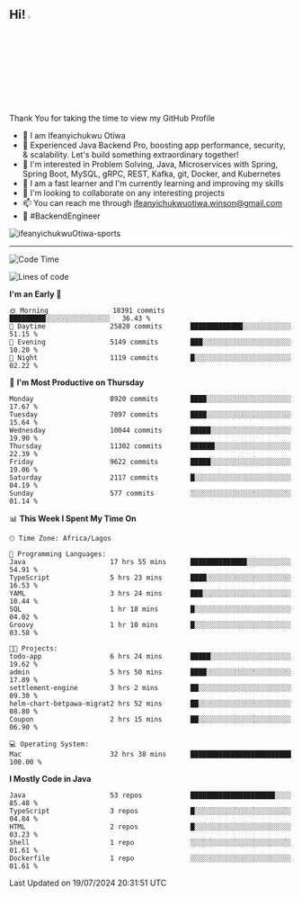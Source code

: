 <!-- BLOG-POST-LIST:START --><!-- BLOG-POST-LIST:END -->

## Hi! <img src="https://media.giphy.com/media/hvRJCLFzcasrR4ia7z/giphy.gif" width="4%"> 

Thank You for taking the time to view my GitHub Profile

- 👋 I am Ifeanyichukwu Otiwa
- 🚀 Experienced Java Backend Pro, boosting app performance, security, & scalability. Let's build something extraordinary together!
- 👀 I'm interested in Problem Solving, Java, Microservices with Spring, Spring Boot, MySQL, gRPC, REST, Kafka, git, Docker, and Kubernetes
- 🌱 I am a fast learner and I'm currently learning and improving my skills
- 💞️ I'm looking to collaborate on any interesting projects
- 📫 You can reach me through ifeanyichukwuotiwa.winson@gmail.com
- 🚀 #BackendEngineer

<p align="left" marginTop="10px"> <img src="https://komarev.com/ghpvc/?username=ifeanyichukwuOtiwa-sports&label=Profile%20views&color=0e75b6&style=for-the-badge" alt="ifeanyichukwuOtiwa-sports" /> </p>

***

<!--START_SECTION:waka-->
![Code Time](http://img.shields.io/badge/Code%20Time-2%2C651%20hrs%2026%20mins-blue)

![Lines of code](https://img.shields.io/badge/From%20Hello%20World%20I%27ve%20Written-12.4%20million%20lines%20of%20code-blue)

**I'm an Early 🐤** 

```text
🌞 Morning                18391 commits       █████████░░░░░░░░░░░░░░░░   36.43 % 
🌆 Daytime                25820 commits       █████████████░░░░░░░░░░░░   51.15 % 
🌃 Evening                5149 commits        ███░░░░░░░░░░░░░░░░░░░░░░   10.20 % 
🌙 Night                  1119 commits        █░░░░░░░░░░░░░░░░░░░░░░░░   02.22 % 
```
📅 **I'm Most Productive on Thursday** 

```text
Monday                   8920 commits        ████░░░░░░░░░░░░░░░░░░░░░   17.67 % 
Tuesday                  7897 commits        ████░░░░░░░░░░░░░░░░░░░░░   15.64 % 
Wednesday                10044 commits       █████░░░░░░░░░░░░░░░░░░░░   19.90 % 
Thursday                 11302 commits       ██████░░░░░░░░░░░░░░░░░░░   22.39 % 
Friday                   9622 commits        █████░░░░░░░░░░░░░░░░░░░░   19.06 % 
Saturday                 2117 commits        █░░░░░░░░░░░░░░░░░░░░░░░░   04.19 % 
Sunday                   577 commits         ░░░░░░░░░░░░░░░░░░░░░░░░░   01.14 % 
```


📊 **This Week I Spent My Time On** 

```text
🕑︎ Time Zone: Africa/Lagos

💬 Programming Languages: 
Java                     17 hrs 55 mins      ██████████████░░░░░░░░░░░   54.91 % 
TypeScript               5 hrs 23 mins       ████░░░░░░░░░░░░░░░░░░░░░   16.53 % 
YAML                     3 hrs 24 mins       ███░░░░░░░░░░░░░░░░░░░░░░   10.44 % 
SQL                      1 hr 18 mins        █░░░░░░░░░░░░░░░░░░░░░░░░   04.02 % 
Groovy                   1 hr 10 mins        █░░░░░░░░░░░░░░░░░░░░░░░░   03.58 % 

🐱‍💻 Projects: 
todo-app                 6 hrs 24 mins       █████░░░░░░░░░░░░░░░░░░░░   19.62 % 
admin                    5 hrs 50 mins       ████░░░░░░░░░░░░░░░░░░░░░   17.89 % 
settlement-engine        3 hrs 2 mins        ██░░░░░░░░░░░░░░░░░░░░░░░   09.30 % 
helm-chart-betpawa-migrat2 hrs 52 mins       ██░░░░░░░░░░░░░░░░░░░░░░░   08.80 % 
Coupon                   2 hrs 15 mins       ██░░░░░░░░░░░░░░░░░░░░░░░   06.90 % 

💻 Operating System: 
Mac                      32 hrs 38 mins      █████████████████████████   100.00 % 
```

**I Mostly Code in Java** 

```text
Java                     53 repos            █████████████████████░░░░   85.48 % 
TypeScript               3 repos             █░░░░░░░░░░░░░░░░░░░░░░░░   04.84 % 
HTML                     2 repos             █░░░░░░░░░░░░░░░░░░░░░░░░   03.23 % 
Shell                    1 repo              ░░░░░░░░░░░░░░░░░░░░░░░░░   01.61 % 
Dockerfile               1 repo              ░░░░░░░░░░░░░░░░░░░░░░░░░   01.61 % 
```




 Last Updated on 19/07/2024 20:31:51 UTC
<!--END_SECTION:waka-->

<!--
<p align="center">
![trophy](https://github-profile-trophy.vercel.app/?username=ifeanyichukwuOtiwa-sports&theme=onedark) (https://github.com/ryo-ma/github-profile-trophy)
</p>
-->

<!---
ifeanyi-otiwa/ifeanyi-otiwa is a ✨ special ✨ repository because its `README.md` (this file) appears on your GitHub profile.
You can click the Preview link to take a look at your changes.
--->
